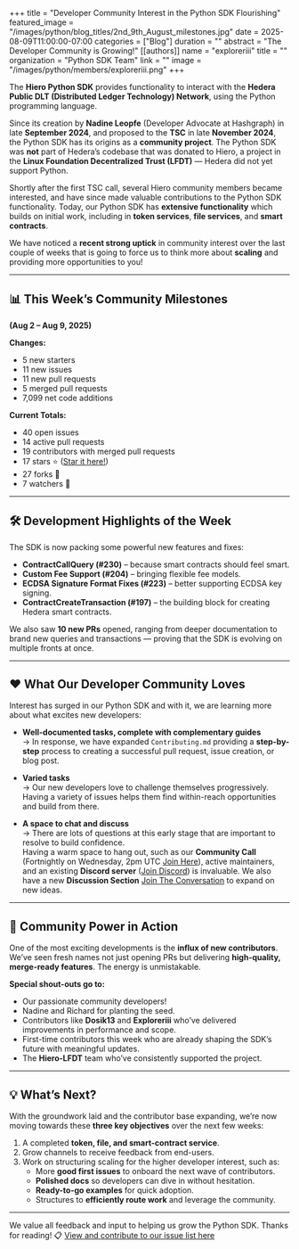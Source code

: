 +++
title = "Developer Community Interest in the Python SDK Flourishing"
featured_image = "/images/python/blog_titles/2nd_9th_August_milestones.jpg"
date = 2025-08-09T11:00:00-07:00
categories = ["Blog"]
duration = ""
abstract = "The Developer Community is Growing!"
[[authors]]
name = "exploreriii"
title = ""
organization = "Python SDK Team"
link = ""
image = "/images/python/members/exploreriii.png"
+++

The **Hiero Python SDK** provides functionality to interact with the **Hedera Public DLT (Distributed Ledger Technology) Network**, using the Python programming language.

Since its creation by **Nadine Leopfe** (Developer Advocate at Hashgraph) in late **September 2024**, and proposed to the **TSC** in late **November 2024**, the Python SDK has its origins as a **community project**. The Python SDK was **not** part of Hedera’s codebase that was donated to Hiero, a project in the **Linux Foundation Decentralized Trust (LFDT)** — Hedera did not yet support Python. 

Shortly after the first TSC call, several Hiero community members became interested, and have since made valuable contributions to the Python SDK functionality. Today, our Python SDK has **extensive functionality** which builds on initial work, including in **token services**, **file services**, and **smart contracts**. 

We have noticed a **recent strong uptick** in community interest over the last couple of weeks that is going to force us to think more about **scaling** and providing more opportunities to you!

---

## 📊 This Week’s Community Milestones  
**(Aug 2 – Aug 9, 2025)**

**Changes:**
- 5 new starters  
- 11 new issues  
- 11 new pull requests  
- 5 merged pull requests  
- 7,099 net code additions  

**Current Totals:**
- 40 open issues  
- 14 active pull requests  
- 19 contributors with merged pull requests  
- 17 stars ⭐ ([Star it here!](https://github.com/hiero-ledger/hiero-sdk-python))  
- 27 forks 🍴  
- 7 watchers 👀  

---

## 🛠️ Development Highlights of the Week  

The SDK is now packing some powerful new features and fixes:

- **ContractCallQuery (#230)** – because smart contracts should feel smart.  
- **Custom Fee Support (#204)** – bringing flexible fee models.  
- **ECDSA Signature Format Fixes (#223)** – better supporting ECDSA key signing.  
- **ContractCreateTransaction (#197)** – the building block for creating Hedera smart contracts.  

We also saw **10 new PRs** opened, ranging from deeper documentation to brand new queries and transactions — proving that the SDK is evolving on multiple fronts at once.

---

## ❤️ What Our Developer Community Loves  

Interest has surged in our Python SDK and with it, we are learning more about what excites new developers:

- **Well-documented tasks, complete with complementary guides**  
  → In response, we have expanded `Contributing.md` providing a **step-by-step** process to creating a successful pull request, issue creation, or blog post.  

- **Varied tasks**  
  → Our new developers love to challenge themselves progressively. Having a variety of issues helps them find within-reach opportunities and build from there.  

- **A space to chat and discuss**  
  → There are lots of questions at this early stage that are important to resolve to build confidence.  
  Having a warm space to hang out, such as our **Community Call** (Fortnightly on Wednesday, 2pm UTC [Join Here](https://zoom-lfx.platform.linuxfoundation.org/meetings/hiero?view=week)), active maintainers, and an existing **Discord server** ([Join Discord](https://discord.com/channels/905194001349627914/1336494517544681563)) is invaluable. We also have a new **Discussion Section** [Join The Conversation](https://github.com/hiero-ledger/hiero-sdk-python/discussions) to expand on new ideas.

---

## 👥 Community Power in Action  

One of the most exciting developments is the **influx of new contributors**. We’ve seen fresh names not just opening PRs but delivering **high-quality, merge-ready features**. The energy is unmistakable.

**Special shout-outs go to:**
- Our passionate community developers!
- Nadine and Richard for planting the seed.  
- Contributors like **Dosik13** and **Exploreriii** who’ve delivered improvements in performance and scope.  
- First-time contributors this week who are already shaping the SDK’s future with meaningful updates.  
- The **Hiero-LFDT** team who’ve consistently supported the project.

---

## 💡 What’s Next?  

With the groundwork laid and the contributor base expanding, we’re now moving towards these **three key objectives** over the next few weeks:

1. A completed **token, file, and smart-contract service**.  
2. Grow channels to receive feedback from end-users.  
3. Work on structuring scaling for the higher developer interest, such as:
   - More **good first issues** to onboard the next wave of contributors.  
   - **Polished docs** so developers can dive in without hesitation.  
   - **Ready-to-go examples** for quick adoption.  
   - Structures to **efficiently route work** and leverage the community.  

---

We value all feedback and input to helping us grow the Python SDK. Thanks for reading!
📋 [View and contribute to our issue list here](https://github.com/hiero-ledger/hiero-sdk-python/issues)
